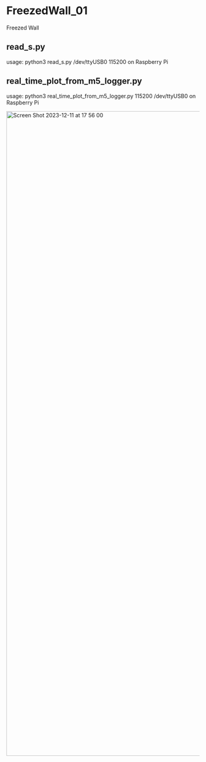 # FreezedWall_01
Freezed Wall

## read_s.py

usage: python3 read_s.py /dev/ttyUSB0 115200     on Raspberry Pi

## real_time_plot_from_m5_logger.py

usage: python3 real_time_plot_from_m5_logger.py 115200 /dev/ttyUSB0     on Raspberry Pi

<img width="1680" alt="Screen Shot 2023-12-11 at 17 56 00" src="https://github.com/chibaf/FreezedWall_01/assets/1296728/3ea5d9b9-f59f-4e62-b624-310dbebd9d7b">
